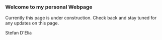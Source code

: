 ### Welcome to my personal Webpage

Currently this page is under construction. Check back and stay tuned for any updates on this page.

Stefan D'Elia

